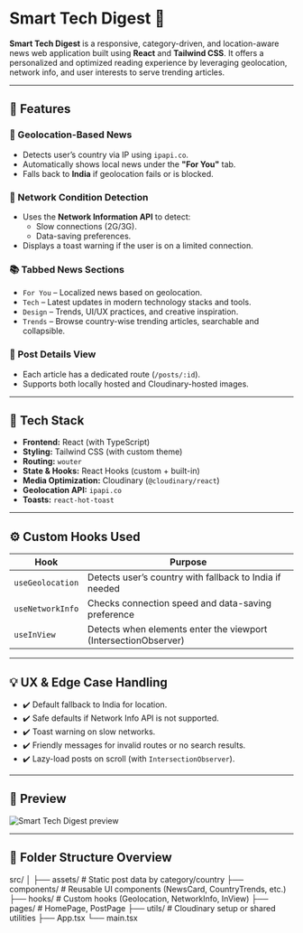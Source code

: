 # Smart Tech Digest 🍉

**Smart Tech Digest** is a responsive, category-driven, and location-aware news web application built using **React** and **Tailwind CSS**. It offers a personalized and optimized reading experience by leveraging geolocation, network info, and user interests to serve trending articles.

---

## 🚀 Features

### 📍 Geolocation-Based News
- Detects user’s country via IP using `ipapi.co`.
- Automatically shows local news under the **"For You"** tab.
- Falls back to **India** if geolocation fails or is blocked.

### 📡 Network Condition Detection
- Uses the **Network Information API** to detect:
  - Slow connections (2G/3G).
  - Data-saving preferences.
- Displays a toast warning if the user is on a limited connection.

### 📚 Tabbed News Sections
- `For You` – Localized news based on geolocation.
- `Tech` – Latest updates in modern technology stacks and tools.
- `Design` – Trends, UI/UX practices, and creative inspiration.
- `Trends` – Browse country-wise trending articles, searchable and collapsible.

### 📰 Post Details View
- Each article has a dedicated route (`/posts/:id`).
- Supports both locally hosted and Cloudinary-hosted images.

---

## 🔧 Tech Stack

- **Frontend:** React (with TypeScript)
- **Styling:** Tailwind CSS (with custom theme)
- **Routing:** `wouter`
- **State & Hooks:** React Hooks (custom + built-in)
- **Media Optimization:** Cloudinary (`@cloudinary/react`)
- **Geolocation API:** `ipapi.co`
- **Toasts:** `react-hot-toast`

---

## ⚙️ Custom Hooks Used

| Hook             | Purpose                                                       |
|------------------|---------------------------------------------------------------|
| `useGeolocation` | Detects user’s country with fallback to India if needed       |
| `useNetworkInfo` | Checks connection speed and data-saving preference            |
| `useInView`      | Detects when elements enter the viewport (IntersectionObserver) |

---

## 💡 UX & Edge Case Handling

- ✔️ Default fallback to India for location.
- ✔️ Safe defaults if Network Info API is not supported.
- ✔️ Toast warning on slow networks.
- ✔️ Friendly messages for invalid routes or no search results.
- ✔️ Lazy-load posts on scroll (with `IntersectionObserver`).

---

## 📸 Preview

![Smart Tech Digest preview](https://your-image-link-if-any.png)

---

## 📁 Folder Structure Overview

src/
│
├── assets/ # Static post data by category/country
├── components/ # Reusable UI components (NewsCard, CountryTrends, etc.)
├── hooks/ # Custom hooks (Geolocation, NetworkInfo, InView)
├── pages/ # HomePage, PostPage
├── utils/ # Cloudinary setup or shared utilities
├── App.tsx
└── main.tsx
